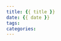 ```yaml
---
title: {{ title }}
date: {{ date }}
tags:
categories:
---
```

<meta name="referrer" content="no-referrer" />
